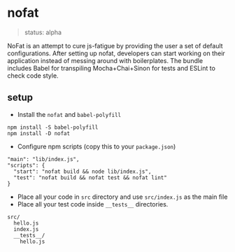 # nofat

> status: alpha

NoFat is an attempt to cure js-fatigue by providing the user a set of default configurations. After setting up nofat, developers can start working on their application instead of messing around with boilerplates. The bundle includes Babel for transpiling Mocha+Chai+Sinon for tests and ESLint to check code style.

## setup

 - Install the `nofat` and `babel-polyfill`

```
npm install -S babel-polyfill
npm install -D nofat
```

 - Configure npm scripts (copy this to your `package.json`)

```
"main": "lib/index.js",
"scripts": {
  "start": "nofat build && node lib/index.js",
  "test": "nofat build && nofat test && nofat lint"
}
```

- Place all your code in `src` directory and use `src/index.js` as the main file
- Place all your test code inside `__tests__` directories.

```
src/
  hello.js
  index.js
  __tests__/
    hello.js
```
